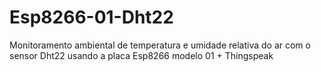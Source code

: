 # Esp8266-01-Dht22
Monitoramento ambiental de temperatura e umidade relativa do ar com o sensor Dht22 usando a placa Esp8266 modelo 01 + Thingspeak
